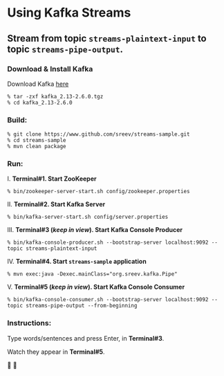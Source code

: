 # Using Kafka Streams

## Stream from topic `streams-plaintext-input` to topic `streams-pipe-output`.

### Download & Install Kafka
Download Kafka [here](https://www.apache.org/dyn/closer.cgi?path=/kafka/2.6.0/kafka_2.13-2.6.0.tgz)
```
% tar -zxf kafka_2.13-2.6.0.tgz
% cd kafka_2.13-2.6.0
```

### Build:
```
% git clone https://www.github.com/sreev/streams-sample.git
% cd streams-sample
% mvn clean package
```

### Run:
I.
**Terminal#1. Start ZooKeeper**

`% bin/zookeeper-server-start.sh config/zookeeper.properties`

II.
**Terminal#2. Start Kafka Server**

`% bin/kafka-server-start.sh config/server.properties`

III.
**Terminal#3 (_keep in view_). Start Kafka Console Producer**

`% bin/kafka-console-producer.sh --bootstrap-server localhost:9092 --topic streams-plaintext-input`

IV.
**Terminal#4. Start `streams-sample` application**

`% mvn exec:java -Dexec.mainClass="org.sreev.kafka.Pipe"`

V.
**Terminal#5 (_keep in view_). Start Kafka Console Consumer**

`% bin/kafka-console-consumer.sh --bootstrap-server localhost:9092 --topic streams-pipe-output --from-beginning`

### Instructions:
Type words/sentences and press Enter, in **Terminal#3**.

Watch they appear in **Terminal#5**.

:tophat: :rabbit:
